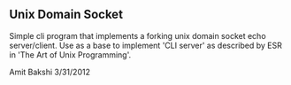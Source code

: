 Unix Domain Socket
------------------

Simple cli program that implements a forking
unix domain socket echo server/client. Use as
a base to implement 'CLI server' as described
by ESR in 'The Art of Unix Programming'.


Amit Bakshi
3/31/2012

